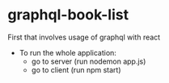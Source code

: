 # graphql-book-list
First that involves usage of graphql with react 
- To run the whole application: 
   - go to server (run nodemon app.js)
   - go to client (run npm start)
  
